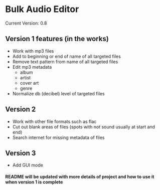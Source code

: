 # Bulk Audio Editor

Current Version: 0.8

## Version 1 features (in the works)

- Work with mp3 files
- Add to beginning or end of name of all targeted files
- Remove text pattern from name of all targeted files
- Edit mp3 metadata
  - album
  - artist
  - cover art
  - genre
- Normalize db (decibel) level of targeted files

## Version 2

- Work with other file formats such as flac
- Cut out blank areas of files (spots with not sound usually at start and end)
- Search internet for missing metadata of files

## Version 3

- Add GUI mode

#### README will be updated with more details of project and how to use it when version 1 is complete